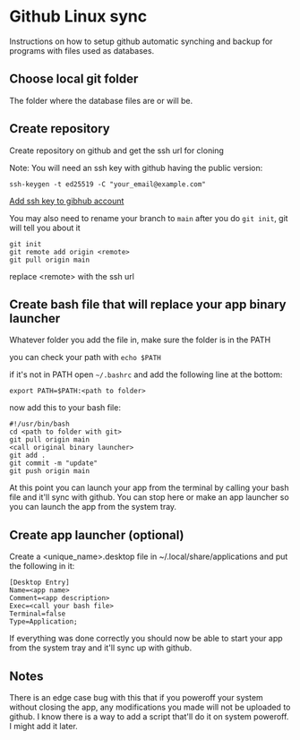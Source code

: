# Github Linux sync

Instructions on how to setup github automatic synching and backup for programs with files used as databases.

## Choose local git folder

The folder where the database files are or will be.

## Create repository

Create repository on github and get the ssh url for cloning

Note: You will need an ssh key with github having the public version:

`ssh-keygen -t ed25519 -C "your_email@example.com"`

[Add ssh key to gibhub account](https://docs.github.com/en/authentication/connecting-to-github-with-ssh/adding-a-new-ssh-key-to-your-github-account)

You may also need to rename your branch to `main` after you do `git init`, git will tell you about it

```
git init
git remote add origin <remote>
git pull origin main
```

replace \<remote\> with the ssh url

## Create bash file that will replace your app binary launcher

Whatever folder you add the file in, make sure the folder is in the PATH

you can check your path with `echo $PATH`

if it's not in PATH open `~/.bashrc` and add the following line at the bottom:

```
export PATH=$PATH:<path to folder>
```

now add this to your bash file:

```
#!/usr/bin/bash
cd <path to folder with git>
git pull origin main
<call original binary launcher>
git add .
git commit -m "update"
git push origin main
```

At this point you can launch your app from the terminal by calling your bash file and it'll sync with github. You can stop here or make an app launcher so you can launch the app from the system tray.

## Create app launcher (optional)

Create a \<unique\_name>.desktop file in ~/.local/share/applications and put the following in it:
```
[Desktop Entry]
Name=<app name>
Comment=<app description>
Exec=<call your bash file>
Terminal=false
Type=Application;
```

If everything was done correctly you should now be able to start your app from the system tray and it'll sync up with github.

## Notes

There is an edge case bug with this that if you poweroff your system without closing the app, any modifications you made will not be uploaded to github. I know there is a way to add a script that'll do it on system poweroff. I might add it later.